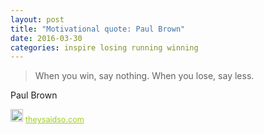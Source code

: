 ```yaml
---
layout: post
title: "Motivational quote: Paul Brown"
date: 2016-03-30
categories: inspire losing running winning
---
```

> When you win, say nothing. When you lose, say less.

Paul Brown

<span style="z-index:50;font-size:0.9em;"><img src="https://theysaidso.com/branding/theysaidso.png" height="20" width="20" alt="theysaidso.com"/><a href="https://theysaidso.com" title="Powered by quotes from theysaidso.com" style="color: #9fcc25; margin-left: 4px; vertical-align: middle;">theysaidso.com</a></span>
